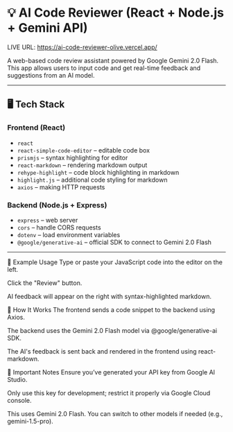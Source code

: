 # 💡 AI Code Reviewer (React + Node.js + Gemini API)

LIVE URL: https://ai-code-reviewer-olive.vercel.app/

A web-based code review assistant powered by Google Gemini 2.0 Flash. This app allows users to input code and get real-time feedback and suggestions from an AI model.

---

## 🖥️ Tech Stack

### Frontend (React)
- `react`
- `react-simple-code-editor` – editable code box
- `prismjs` – syntax highlighting for editor
- `react-markdown` – rendering markdown output
- `rehype-highlight` – code block highlighting in markdown
- `highlight.js` – additional code styling for markdown
- `axios` – making HTTP requests

### Backend (Node.js + Express)
- `express` – web server
- `cors` – handle CORS requests
- `dotenv` – load environment variables
- `@google/generative-ai` – official SDK to connect to Gemini 2.0 Flash

---


🧪 Example Usage
Type or paste your JavaScript code into the editor on the left.

Click the "Review" button.

AI feedback will appear on the right with syntax-highlighted markdown.

🧠 How It Works
The frontend sends a code snippet to the backend using Axios.

The backend uses the Gemini 2.0 Flash model via @google/generative-ai SDK.

The AI's feedback is sent back and rendered in the frontend using react-markdown.


🔐 Important Notes
Ensure you’ve generated your API key from Google AI Studio.

Only use this key for development; restrict it properly via Google Cloud console.

This uses Gemini 2.0 Flash. You can switch to other models if needed (e.g., gemini-1.5-pro).
